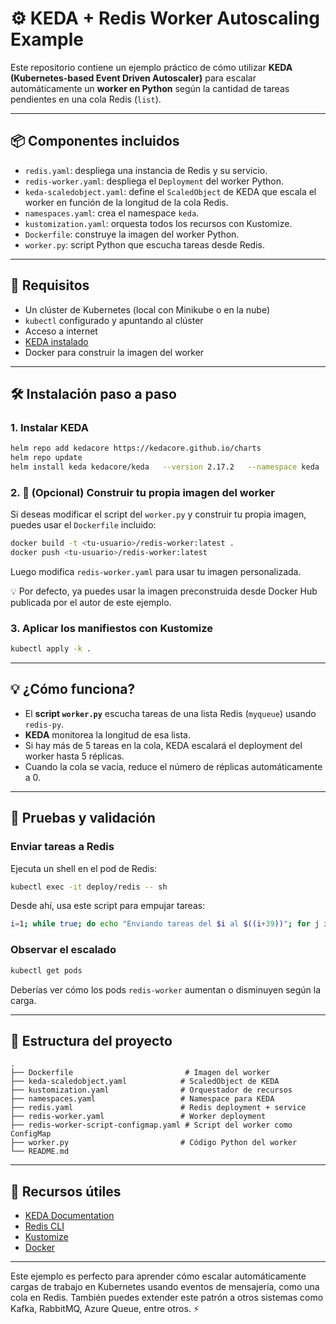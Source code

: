 # ⚙️ KEDA + Redis Worker Autoscaling Example

Este repositorio contiene un ejemplo práctico de cómo utilizar **KEDA (Kubernetes-based Event Driven Autoscaler)** para escalar automáticamente un **worker en Python** según la cantidad de tareas pendientes en una cola Redis (`list`).

---

## 📦 Componentes incluidos

- `redis.yaml`: despliega una instancia de Redis y su servicio.
- `redis-worker.yaml`: despliega el `Deployment` del worker Python.
- `keda-scaledobject.yaml`: define el `ScaledObject` de KEDA que escala el worker en función de la longitud de la cola Redis.
- `namespaces.yaml`: crea el namespace `keda`.
- `kustomization.yaml`: orquesta todos los recursos con Kustomize.
- `Dockerfile`: construye la imagen del worker Python.
- `worker.py`: script Python que escucha tareas desde Redis.

---

## 🚀 Requisitos

- Un clúster de Kubernetes (local con Minikube o en la nube)
- `kubectl` configurado y apuntando al clúster
- Acceso a internet
- [KEDA instalado](https://keda.sh/docs/)
- Docker para construir la imagen del worker

---

## 🛠 Instalación paso a paso

### 1. Instalar KEDA

```bash
helm repo add kedacore https://kedacore.github.io/charts
helm repo update
helm install keda kedacore/keda   --version 2.17.2   --namespace keda   --create-namespace
```

### 2. 🐳 (Opcional) Construir tu propia imagen del worker

Si deseas modificar el script del `worker.py` y construir tu propia imagen, puedes usar el `Dockerfile` incluido:

```bash
docker build -t <tu-usuario>/redis-worker:latest .
docker push <tu-usuario>/redis-worker:latest
```

Luego modifica `redis-worker.yaml` para usar tu imagen personalizada.

💡 Por defecto, ya puedes usar la imagen preconstruida desde Docker Hub publicada por el autor de este ejemplo.

### 3. Aplicar los manifiestos con Kustomize

```bash
kubectl apply -k .
```

---

## 💡 ¿Cómo funciona?

- El **script `worker.py`** escucha tareas de una lista Redis (`myqueue`) usando `redis-py`.
- **KEDA** monitorea la longitud de esa lista.
- Si hay más de 5 tareas en la cola, KEDA escalará el deployment del worker hasta 5 réplicas.
- Cuando la cola se vacía, reduce el número de réplicas automáticamente a 0.

---

## 🧪 Pruebas y validación

### Enviar tareas a Redis

Ejecuta un shell en el pod de Redis:

```bash
kubectl exec -it deploy/redis -- sh
```

Desde ahí, usa este script para empujar tareas:

```bash
i=1; while true; do echo "Enviando tareas del $i al $((i+39))"; for j in $(seq $i $((i+39))); do redis-cli -h redis rpush myqueue "task$j"; done; i=$((i+40)); sleep 10; done
```

### Observar el escalado

```bash
kubectl get pods 
```

Deberías ver cómo los pods `redis-worker` aumentan o disminuyen según la carga.

---

## 📂 Estructura del proyecto

```
.
├── Dockerfile                         # Imagen del worker
├── keda-scaledobject.yaml            # ScaledObject de KEDA
├── kustomization.yaml                # Orquestador de recursos
├── namespaces.yaml                   # Namespace para KEDA
├── redis.yaml                        # Redis deployment + service
├── redis-worker.yaml                 # Worker deployment
├── redis-worker-script-configmap.yaml # Script del worker como ConfigMap
├── worker.py                         # Código Python del worker
└── README.md
```

---

## 📖 Recursos útiles

- [KEDA Documentation](https://keda.sh/)
- [Redis CLI](https://redis.io/docs/ui/cli/)
- [Kustomize](https://kustomize.io/)
- [Docker](https://docs.docker.com/)

---

Este ejemplo es perfecto para aprender cómo escalar automáticamente cargas de trabajo en Kubernetes usando eventos de mensajería, como una cola en Redis. También puedes extender este patrón a otros sistemas como Kafka, RabbitMQ, Azure Queue, entre otros. ⚡️